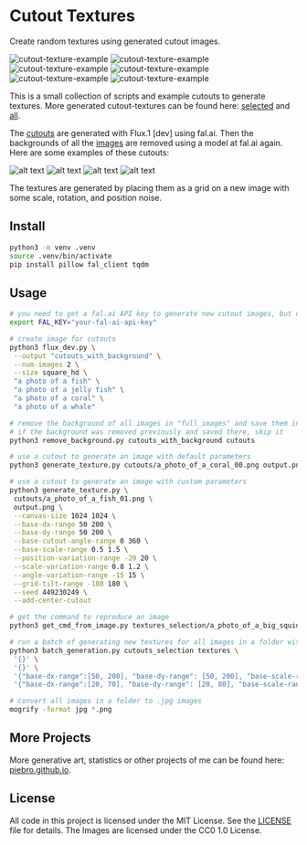 # Cutout Textures

Create random textures using generated cutout images.

![cutout-texture-example](examples/Tourmaline_crystal,_watermelon_colors,_long_prismatic_form_01_03.png)
![cutout-texture-example](examples/a_photo_of_a_big_squid_00_04.png)
![cutout-texture-example](examples/a_photo_of_a_coral_01_06.png)
![cutout-texture-example](examples/a_photo_of_a_whale_shark_00_07.png)
![cutout-texture-example](examples/a_photo_of_crystal_00_00.png)
![cutout-texture-example](examples/Massive_brain_coral_formation,_intricate_maze-like_patterns_00_03.png)


This is a small collection of scripts and example cutouts to generate textures. More generated cutout-textures can be found here: [selected](textures_selection) and [all](https://huggingface.co/datasets/piebro/cutout-textures).

The [cutouts](cutouts) are generated with Flux.1 [dev] using fal.ai. Then the backgrounds of all the [images](cutouts_with_background) are removed using a model at fal.ai again. Here are some examples of these cutouts:

![alt text](examples/a_photo_of_a_squid_00.png)
![alt text](examples/a_photo_of_a_whale_shark_00.png)
![alt text](examples/Citrine_point,_warm_honey_color,_terminated_crystal_01.png)
![alt text](examples/a_photo_of_a_coral_02.png)

The textures are generated by placing them as a grid on a new image with some scale, rotation, and position noise.

## Install

```bash
python3 -m venv .venv
source .venv/bin/activate
pip install pillow fal_client tqdm
```

## Usage

```bash
# you need to get a fal.ai API key to generate new cutout images, but not for the rest
export FAL_KEY="your-fal-ai-api-key"

# create image for cutouts
python3 flux_dev.py \
 --output "cutouts_with_background" \
 --num-images 2 \
 --size square_hd \
 "a photo of a fish" \
 "a photo of a jelly fish" \
 "a photo of a coral" \
 "a photo of a whale"

# remove the background of all images in "full_images" and save them in "cutouts"
# if the background was removed previously and saved there, skip it
python3 remove_background.py cutouts_with_background cutouts

# use a cutout to generate an image with default parameters
python3 generate_texture.py cutouts/a_photo_of_a_coral_00.png output.png

# use a cutout to generate an image with custom parameters
python3 generate_texture.py \
 cutouts/a_photo_of_a_fish_01.png \
 output.png \
 --canvas-size 1024 1024 \
 --base-dx-range 50 200 \
 --base-dy-range 50 200 \
 --base-cutout-angle-range 0 360 \
 --base-scale-range 0.5 1.5 \
 --position-variation-range -20 20 \
 --scale-variation-range 0.8 1.2 \
 --angle-variation-range -15 15 \
 --grid-tilt-range -180 180 \
 --seed 449230249 \
 --add-center-cutout

# get the command to reproduce an image
python3 get_cmd_from_image.py textures_selection/a_photo_of_a_big_squid_00_04.png

# run a batch of generating new textures for all images in a folder with custom or default parameters
python3 batch_generation.py cutouts_selection textures \
 '{}' \
 '{}' \
 '{"base-dx-range":[50, 200], "base-dy-range": [50, 200], "base-scale-range": [0.5, 1.5], "position-variation-range": [-6, 6], "scale-variation-range": [0.95, 1.05], "angle-variation-range": [-5, 5]}' \
 '{"base-dx-range":[20, 70], "base-dy-range": [20, 80], "base-scale-range": [0.5, 1.5], "position-variation-range": [-3, 3], "scale-variation-range": [0.96, 1.04], "angle-variation-range": [-4, 4]}'

# convert all images in a folder to .jpg images
mogrify -format jpg *.png
```

## More Projects

More generative art, statistics or other projects of me can be found here: [piebro.github.io](https://piebro.github.io/).

## License

All code in this project is licensed under the MIT License. See the [LICENSE](LICENSE) file for details. The Images are licensed under the CC0 1.0 License.